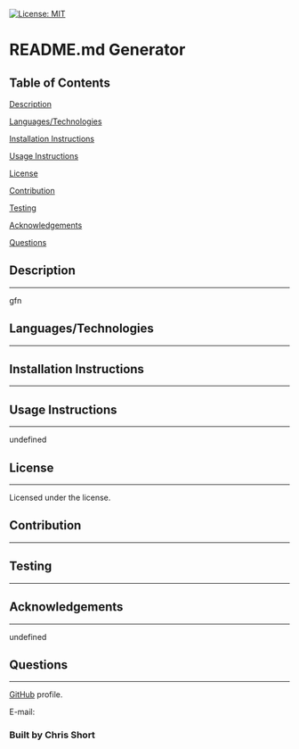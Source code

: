 

  [![License: MIT](https://img.shields.io/badge/License-MIT-yellow.svg)](https://opensource.org/licenses/MIT)
  
  # README.md Generator
  
  
  ## Table of Contents
[Description](#Description)     
  
[Languages/Technologies](#Languages/Technologies)
  
[Installation Instructions](#Installation)
  
[Usage Instructions](#Usage)
  
[License](#License)
  
[Contribution](#Contribution)
  
[Testing](#Testing)
  
[Acknowledgements](#Acknowledgements)
  
[Questions](#Questions)
  
  ## Description 
  ---
  gfn
  
  ## Languages/Technologies
  ---
  
  
  ## Installation Instructions
  ---
  
  
  ## Usage Instructions
  ---
  undefined
  
  ## License
  ---
  Licensed under the  license.
  
  ## Contribution
  ---
  
  
  ## Testing
  ---
  
  
  ## Acknowledgements 
  ---
  undefined
  
  ## Questions
  ---
  [GitHub](https://github.com/twitchshort@gmail.com) profile.

  E-mail: 
  
  ### Built by Chris Short 
  

